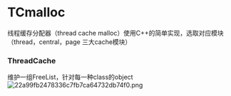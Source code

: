 # TCmalloc
线程缓存分配器（thread cache malloc）使用C++的简单实现，选取对应模块（thread，central，page 三大cache模块）

### ThreadCache

维护一组FreeList，针对每一种class的object
![22a99fb2478336c7fb7ca64732db74f0.png](en-resource://database/493:0)


